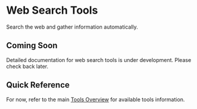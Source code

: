 # Web Search Tools

Search the web and gather information automatically.

## Coming Soon

Detailed documentation for web search tools is under development. Please check back later.

## Quick Reference

For now, refer to the main [Tools Overview](index.md) for available tools information.
